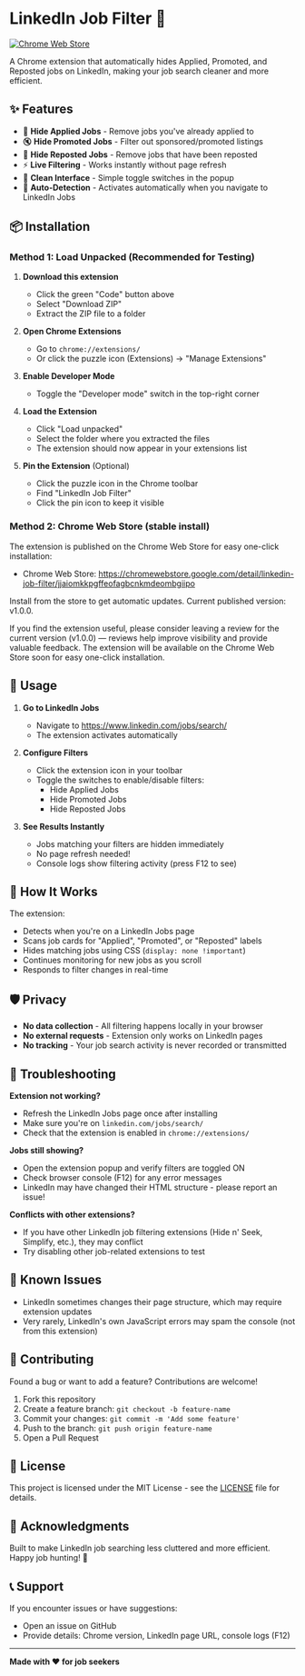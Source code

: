 # LinkedIn Job Filter 🎯

[![Chrome Web Store](https://img.shields.io/badge/Chrome%20Web%20Store-Install-blue?logo=google-chrome&style=flat-square)](https://chromewebstore.google.com/detail/linkedin-job-filter/jjaiomkkpgffeofagbcnkmdeombgiipo)

A Chrome extension that automatically hides Applied, Promoted, and Reposted jobs on LinkedIn, making your job search cleaner and more efficient.

## ✨ Features

- 🚫 **Hide Applied Jobs** - Remove jobs you've already applied to
- 🔇 **Hide Promoted Jobs** - Filter out sponsored/promoted listings
- 🔄 **Hide Reposted Jobs** - Remove jobs that have been reposted
- ⚡ **Live Filtering** - Works instantly without page refresh
- 🎨 **Clean Interface** - Simple toggle switches in the popup
- 🔄 **Auto-Detection** - Activates automatically when you navigate to LinkedIn Jobs

## 📦 Installation

### Method 1: Load Unpacked (Recommended for Testing)

1. **Download this extension**
   - Click the green "Code" button above
   - Select "Download ZIP"
   - Extract the ZIP file to a folder

2. **Open Chrome Extensions**
   - Go to `chrome://extensions/`
   - Or click the puzzle icon (Extensions) → "Manage Extensions"

3. **Enable Developer Mode**
   - Toggle the "Developer mode" switch in the top-right corner

4. **Load the Extension**
   - Click "Load unpacked"
   - Select the folder where you extracted the files
   - The extension should now appear in your extensions list

5. **Pin the Extension** (Optional)
   - Click the puzzle icon in the Chrome toolbar
   - Find "LinkedIn Job Filter"
   - Click the pin icon to keep it visible

### Method 2: Chrome Web Store (stable install)

The extension is published on the Chrome Web Store for easy one-click installation:

- Chrome Web Store: https://chromewebstore.google.com/detail/linkedin-job-filter/jjaiomkkpgffeofagbcnkmdeombgiipo

Install from the store to get automatic updates. Current published version: v1.0.0.

If you find the extension useful, please consider leaving a review for the current version (v1.0.0) — reviews help improve visibility and provide valuable feedback.
The extension will be available on the Chrome Web Store soon for easy one-click installation.

## 🚀 Usage

1. **Go to LinkedIn Jobs**
   - Navigate to https://www.linkedin.com/jobs/search/
   - The extension activates automatically

2. **Configure Filters**
   - Click the extension icon in your toolbar
   - Toggle the switches to enable/disable filters:
     - Hide Applied Jobs
     - Hide Promoted Jobs
     - Hide Reposted Jobs

3. **See Results Instantly**
   - Jobs matching your filters are hidden immediately
   - No page refresh needed!
   - Console logs show filtering activity (press F12 to see)

## 🔧 How It Works

The extension:
- Detects when you're on a LinkedIn Jobs page
- Scans job cards for "Applied", "Promoted", or "Reposted" labels
- Hides matching jobs using CSS (`display: none !important`)
- Continues monitoring for new jobs as you scroll
- Responds to filter changes in real-time

## 🛡️ Privacy

- **No data collection** - All filtering happens locally in your browser
- **No external requests** - Extension only works on LinkedIn pages
- **No tracking** - Your job search activity is never recorded or transmitted

## 🐛 Troubleshooting

**Extension not working?**
- Refresh the LinkedIn Jobs page once after installing
- Make sure you're on `linkedin.com/jobs/search/`
- Check that the extension is enabled in `chrome://extensions/`

**Jobs still showing?**
- Open the extension popup and verify filters are toggled ON
- Check browser console (F12) for any error messages
- LinkedIn may have changed their HTML structure - please report an issue!

**Conflicts with other extensions?**
- If you have other LinkedIn job filtering extensions (Hide n' Seek, Simplify, etc.), they may conflict
- Try disabling other job-related extensions to test

## 📝 Known Issues

- LinkedIn sometimes changes their page structure, which may require extension updates
- Very rarely, LinkedIn's own JavaScript errors may spam the console (not from this extension)

## 🤝 Contributing

Found a bug or want to add a feature? Contributions are welcome!

1. Fork this repository
2. Create a feature branch: `git checkout -b feature-name`
3. Commit your changes: `git commit -m 'Add some feature'`
4. Push to the branch: `git push origin feature-name`
5. Open a Pull Request

## 📄 License

This project is licensed under the MIT License - see the [LICENSE](LICENSE) file for details.

## 🙏 Acknowledgments

Built to make LinkedIn job searching less cluttered and more efficient. Happy job hunting! 🎉

## 📞 Support

If you encounter issues or have suggestions:
- Open an issue on GitHub
- Provide details: Chrome version, LinkedIn page URL, console logs (F12)

---

**Made with ❤️ for job seekers**
